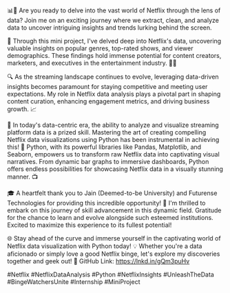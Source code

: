 📊🚀 Are you ready to delve into the vast world of Netflix through the lens of data? Join me on an exciting journey where we extract, clean, and analyze data to uncover intriguing insights and trends lurking behind the screen.

🌟 Through this mini project, I've delved deep into Netflix's data, uncovering valuable insights on popular genres, top-rated shows, and viewer demographics. These findings hold immense potential for content creators, marketers, and executives in the entertainment industry. 🕵️‍♂️

🔍 As the streaming landscape continues to evolve, leveraging data-driven insights becomes paramount for staying competitive and meeting user expectations. My role in Netflix data analysis plays a pivotal part in shaping content curation, enhancing engagement metrics, and driving business growth. 📈

🎥 In today's data-centric era, the ability to analyze and visualize streaming platform data is a prized skill. Mastering the art of creating compelling Netflix data visualizations using Python has been instrumental in achieving this! 🐍 Python, with its powerful libraries like Pandas, Matplotlib, and Seaborn, empowers us to transform raw Netflix data into captivating visual narratives. From dynamic bar graphs to immersive dashboards, Python offers endless possibilities for showcasing Netflix data in a visually stunning manner. 📺

🎓 A heartfelt thank you to Jain (Deemed-to-be University) and Futurense Technologies for providing this incredible opportunity! 🌟 I'm thrilled to embark on this journey of skill advancement in this dynamic field. Gratitude for the chance to learn and evolve alongside such esteemed institutions. Excited to maximize this experience to its fullest potential!

🌐 Stay ahead of the curve and immerse yourself in the captivating world of Netflix data visualization with Python today! 💡 Whether you're a data aficionado or simply love a good Netflix binge, let's explore my discoveries together and geek out! 🤩
GitHub Link: https://lnkd.in/gQm3puHv

#Netflix #NetflixDataAnalysis #Python #NetflixInsights #UnleashTheData #BingeWatchersUnite #Internship #MiniProject
